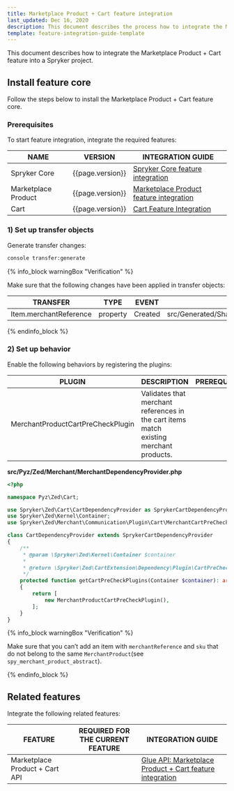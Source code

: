 ```yaml
---
title: Marketplace Product + Cart feature integration
last_updated: Dec 16, 2020
description: This document describes the process how to integrate the Marketplace Product + Cart feature into a Spryker project.
template: feature-integration-guide-template
---
```


This document describes how to integrate the Marketplace Product + Cart feature into a Spryker project.

## Install feature core

Follow the steps below to install the Marketplace Product + Cart feature core.

### Prerequisites

To start feature integration, integrate the required features:

| NAME | VERSION | INTEGRATION GUIDE  |
|-|-|-|
| Spryker Core | {{page.version}} | [Spryker Core feature integration](https://documentation.spryker.com/docs/spryker-core-feature-integration)  |
| Marketplace Product | {{page.version}} | [Marketplace Product feature integration](/docs/marketplace/dev/feature-integration-guides/{{page.version}}/marketplace-product-feature-integration.html)|
| Cart | {{page.version}} | [Cart Feature Integration](https://github.com/spryker-feature/cart) |

### 1) Set up transfer objects

Generate transfer changes:
```bash
console transfer:generate
```

{% info_block warningBox "Verification" %}

Make sure that the following changes have been applied in transfer objects:

| TRANSFER | TYPE | EVENT | PATH |
|-|-|-|-|
| Item.merchantReference | property | Created | src/Generated/Shared/Transfer/ItemTransfer |

{% endinfo_block %}

### 2) Set up behavior

Enable the following behaviors by registering the plugins:

| PLUGIN | DESCRIPTION | PREREQUISITES | NAMESPACE |
|-|-|-|-|
| MerchantProductCartPreCheckPlugin | Validates that merchant references in the cart items match existing merchant products. |  | Spryker\Zed\MerchantProduct\Communication\Plugin\Cart |

**src/Pyz/Zed/Merchant/MerchantDependencyProvider.php**

```php
<?php

namespace Pyz\Zed\Cart;

use Spryker\Zed\Cart\CartDependencyProvider as SprykerCartDependencyProvider;
use Spryker\Zed\Kernel\Container;
use Spryker\Zed\Merchant\Communication\Plugin\Cart\MerchantCartPreCheckPlugin;

class CartDependencyProvider extends SprykerCartDependencyProvider
{
    /**
     * @param \Spryker\Zed\Kernel\Container $container
     *
     * @return \Spryker\Zed\CartExtension\Dependency\Plugin\CartPreCheckPluginInterface[]
     */
    protected function getCartPreCheckPlugins(Container $container): array
    {
        return [
            new MerchantProductCartPreCheckPlugin(),
        ];
    }
}
```

{% info_block warningBox "Verification" %}

Make sure that you can’t add an item with `merchantReference` and `sku` that do not belong to the same `MerchantProduct`(see `spy_merchant_product_abstract`).

{% endinfo_block %}


## Related features

Integrate the following related features:

| FEATURE | REQUIRED FOR THE CURRENT FEATURE |INTEGRATION GUIDE |
| --- | --- | --- |
| Marketplace Product + Cart API |  |[Glue API: Marketplace Product + Cart feature integration](/docs/marketplace/dev/feature-integration-guides/{{page.version}}/glue/marketplace-product-cart-feature-integration.html) |